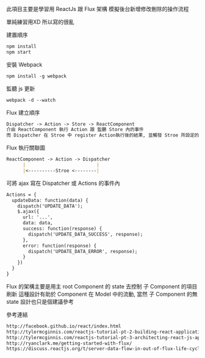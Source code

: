 此項目主要是學習用 ReactJs 跟 Flux 架構
模擬後台新增修改刪除的操作流程

單純練習用XD 所以寫的很亂 

建置順序
```markdown
npm install
npm start
```
安裝 Webpack
```markdown
npm install -g webpack
```
監聽 js 更新
```markdown
webpack -d --watch
```
Flux 建立順序
```markdown
Dispatcher -> Action -> Store -> ReactComponent
介由 ReactComponent 執行 Action 跟 監聽 Store 內的事件
而 Dispatcher 在 Stroe 中 register Action執行後的結果, 並觸發 Stroe 所設定的 EventEmitter 
```
Flux 執行關聯圖
```markdown
ReactComponent -> Action -> Dispatcher
      |                          |
      |<----------Stroe <--------|
```
可將 ajax 寫在 Dispatcher 或 Actions 的事件內 
```markdown
Actions = {
  updateData: function(data) {
    dispatch('UPDATE_DATA');
    $.ajax({
      url: '...',
      data: data,
      success: function(response) {
        dispatch('UPDATE_DATA_SUCCESS', response);
      },
      error: function(response) {
        dispatch('UPDATE_DATA_ERROR', response);
      }
    })
  }
}
```
Flux 的架構主要是用主 root Component 的 state 去控制 子 Component 的項目刷新
這種設計有助於 Component 在 Model 中的流動,
當然 子 Component 的無state 設計也只是個建議參考

參考連結
```markdown
http://facebook.github.io/react/index.html
http://tylermcginnis.com/reactjs-tutorial-pt-2-building-react-applications-with-gulp-and-browserify/
http://tylermcginnis.com/reactjs-tutorial-pt-3-architecting-react-js-apps-with-flux/
http://ryanclark.me/getting-started-with-flux/
https://discuss.reactjs.org/t/server-data-flow-in-out-of-flux-life-cycle/389/5
```
